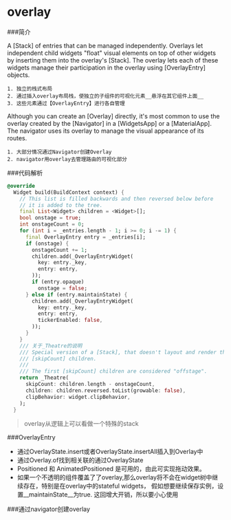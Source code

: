 # overlay

###简介

A [Stack] of entries that can be managed independently.
Overlays let independent child widgets "float" visual elements on top of
other widgets by inserting them into the overlay's [Stack]. The overlay lets
each of these widgets manage their participation in the overlay using [OverlayEntry] objects.

```
1. 独立的栈式布局
2. 通过插入overlay布局栈，使独立的子组件的可视化元素__悬浮在其它组件上面__
3. 这些元素通过【OverlayEntry】进行各自管理
```

Although you can create an [Overlay] directly, it's most common to use the
overlay created by the [Navigator] in a [WidgetsApp] or a [MaterialApp]. The
navigator uses its overlay to manage the visual appearance of its routes.

```
1. 大部分情况通过Navigator创建Overlay
2. navigator用overlay去管理路由的可视化部分
```

###代码解析

```dart
@override
  Widget build(BuildContext context) {
    // This list is filled backwards and then reversed below before
    // it is added to the tree.
    final List<Widget> children = <Widget>[];
    bool onstage = true;
    int onstageCount = 0;
    for (int i = _entries.length - 1; i >= 0; i -= 1) {
      final OverlayEntry entry = _entries[i];
      if (onstage) {
        onstageCount += 1;
        children.add(_OverlayEntryWidget(
          key: entry._key,
          entry: entry,
        ));
        if (entry.opaque)
          onstage = false;
      } else if (entry.maintainState) {
        children.add(_OverlayEntryWidget(
          key: entry._key,
          entry: entry,
          tickerEnabled: false,
        ));
      }
    }
    /// 关于_Theatre的说明
    /// Special version of a [Stack], that doesn't layout and render the first
    /// [skipCount] children.
    ///
    /// The first [skipCount] children are considered "offstage".
    return _Theatre(
      skipCount: children.length - onstageCount,
      children: children.reversed.toList(growable: false),
      clipBehavior: widget.clipBehavior,
    );
  }
```
> overlay从逻辑上可以看做一个特殊的stack

###OverlayEntry
* 通过OverlayState.insert或者OverlayState.insertAll插入到Overlay中
* 通过Overlay.of找到相关联的通过OverlayState
* Positioned 和 AnimatedPositioned 是可用的，由此可实现拖动效果。
* 如果一个不透明的组件覆盖了了overlay,那么overlay将不会在widget树中继续存在，特别是在overlay中的stateful widgets，
假如想要继续保存实例，设置__maintainState__为true. 这回增大开销，所以要小心使用

###通过navigator创建overlay